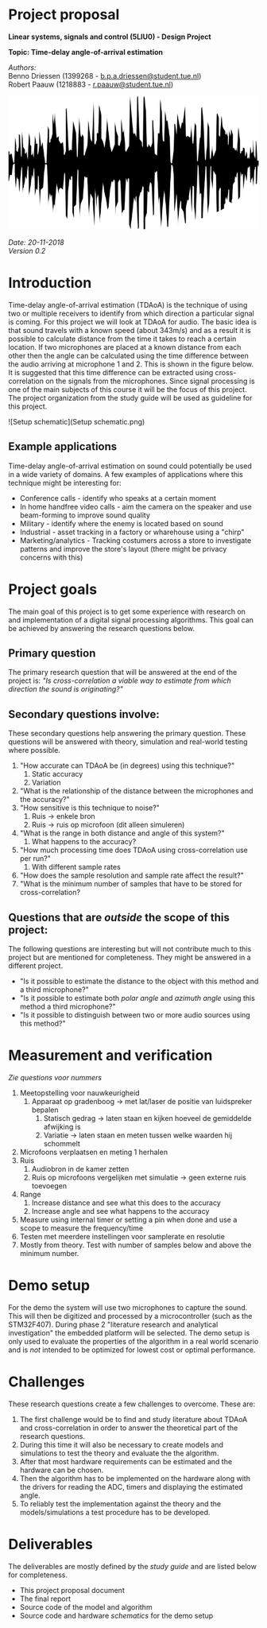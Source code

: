 # Project proposal

**Linear systems, signals and control (5LIU0) - Design Project**

**Topic: Time-delay angle-of-arrival estimation**

*Authors:*  
Benno Driessen (1399268 - b.p.a.driessen@student.tue.nl)  
Robert Paauw (1218883 - r.paauw@student.tue.nl)  

![raseone-soundwave-1](raseone-soundwave-1.png)

*Date: 20-11-2018*  
*Version 0.2*


<div style="page-break-after: always;"></div>

# Introduction
Time-delay angle-of-arrival estimation (TDAoA) is the technique of using two or multiple receivers to identify from which direction a particular signal is coming. For this project we will look at TDAoA for audio. The basic idea is that sound travels with a known speed (about 343m/s) and as a result it is possible to calculate distance from the time it takes to reach a certain location. If two microphones are placed at a known distance from each other then the angle can be calculated using the time difference between the audio arriving at microphone 1 and 2. This is shown in the figure below. It is suggested that this time difference can be extracted using cross-correlation on the signals from the microphones. Since signal processing is one of the main subjects of this course it will be the focus of this project. The project organization from the study guide will be used as guideline for this project.

![Setup schematic](Setup schematic.png)

## Example applications

Time-delay angle-of-arrival estimation on sound could potentially be used in a wide variety of domains. A few examples of applications where this technique might be interesting for:

- Conference calls - identify who speaks at a certain moment
- In home handfree video calls - aim the camera on the speaker and use beam-forming to improve sound quality
- Military - identify where the enemy is located based on sound
- Industrial - asset tracking in a factory or wharehouse using a "chirp"
- Marketing/analytics - Tracking costumers across a store to investigate patterns and improve the store's layout (there might be privacy concerns with this)

# Project goals

The main goal of this project is to get some experience with research on and implementation of a digital signal processing algorithms. This goal can be achieved by answering the research questions below.

## Primary question

The primary research question that will be answered at the end of the project is:
*"Is cross-correlation a viable way to estimate from which direction the sound is originating?"*

## Secondary questions involve:

These secondary questions help answering the primary question. These questions will be answered with theory, simulation and real-world testing where possible.

1. "How accurate can TDAoA be (in degrees) using this technique?"
   1. Static accuracy
   1. Variation
1. "What is the relationship of the distance between the microphones and the accuracy?"
1. "How sensitive is this technique to noise?"
   1. Ruis -> enkele bron
   1. Ruis -> ruis op microfoon (dit alleen simuleren)
1. "What is the range in both distance and angle of this system?"
   1. What happens to the accuracy?
1. "How much processing time does TDAoA using cross-correlation use per run?"
   1. With different sample rates
1. "How does the sample resolution and sample rate affect the result?"
1. "What is the minimum number of samples that have to be stored for cross-correlation?

## Questions that are *outside* the scope of this project:

The following questions are interesting but will not contribute much to this project but are mentioned for completeness. They might be answered in a different project.

- "Is it possible to estimate the distance to the object with this method and a third microphone?"
- "Is it possible to estimate both *polar angle* and *azimuth angle* using this method a third microphone?"
- "Is it possible to distinguish between two or more audio sources using this method?"

# Measurement and verification

*Zie questions voor nummers*

1. Meetopstelling voor nauwkeurigheid
   1. Apparaat op gradenboog -> met lat/laser de positie van luidspreker bepalen
      1. Statisch gedrag -> laten staan en kijken hoeveel de gemiddelde afwijking is
      2. Variatie -> laten staan en meten tussen welke waarden hij schommelt
2. Microfoons verplaatsen en meting 1 herhalen
3. Ruis
   1. Audiobron in de kamer zetten
   2. Ruis op microfoons vergelijken met simulatie -> geen externe ruis toevoegen
4. Range
   1. Increase distance and see what this does to the accuracy
   2. Increase angle and see what happens to the accuracy
5. Measure using internal timer or setting a pin when done and use a scope to measure the frequency/time
6. Testen met meerdere instellingen voor samplerate en resolutie
7. Mostly from theory. Test with number of samples below and above the minimum number.

# Demo setup

For the demo the system will use two microphones to capture the sound. This will then be digitized and processed by a microcontroller (such as the STM32F407). During phase 2 "literature research and analytical investigation" the embedded platform will be selected. The demo setup is only used to evaluate the properties of the algorithm in a real world scenario and is *not* intended to be optimized for lowest cost or optimal performance.


# Challenges

These research questions create a few challenges to overcome. These are:

1. The first challenge would be to find and study literature about TDAoA and cross-correlation in order to answer the theoretical part of the research questions. 
2. During this time it will also be necessary to create models and simulations to test the theory and evaluate the the algorithm.
3. After that most hardware requirements can be estimated and the hardware can be chosen.
4. Then the algorithm has to be implemented on the hardware along with the drivers for reading the ADC, timers and displaying the estimated angle.
5. To reliably test the implementation against the theory and the models/simulations a test procedure has to be developed.



# Deliverables

The deliverables are mostly defined by the *study guide* and are listed below for completeness.

- This project proposal document
- The final report
- Source code of the model and algorithm
- Source code and hardware *schematics* for the demo setup
